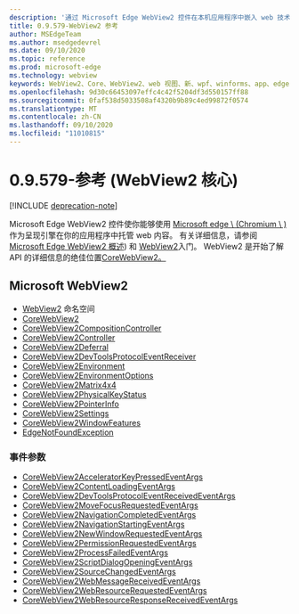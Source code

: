 ```yaml
---
description: '通过 Microsoft Edge WebView2 控件在本机应用程序中嵌入 web 技术 (HTML、CSS 和 JavaScript) '
title: 0.9.579-WebView2 参考
author: MSEdgeTeam
ms.author: msedgedevrel
ms.date: 09/10/2020
ms.topic: reference
ms.prod: microsoft-edge
ms.technology: webview
keywords: WebView2、Core、WebView2、web 视图、新、wpf、winforms、app、edge、CoreWebView2、CoreWebView2Controller、浏览器控件、边缘 html
ms.openlocfilehash: 9d30c66453097effc4c42f5204df3d550157ff88
ms.sourcegitcommit: 0faf538d5033508af4320b9b89c4ed99872f0574
ms.translationtype: MT
ms.contentlocale: zh-CN
ms.lasthandoff: 09/10/2020
ms.locfileid: "11010815"
---
```

# 0.9.579-参考 (WebView2 核心)   

[!INCLUDE [deprecation-note](../includes/deprecation-note.md)]

Microsoft Edge WebView2 控件使你能够使用 [Microsoft edge \ (Chromium \ ) ](https://www.microsoftedgeinsider.com) 作为呈现引擎在你的应用程序中托管 web 内容。  有关详细信息，请参阅 [Microsoft Edge WebView2 概述](../../index.md)) 和 [WebView2](../../gettingstarted/win32.md)入门。  WebView2 是开始了解 API 的详细信息的绝佳位置[CoreWebView2。](0-9-538/microsoft-web-webview2-core-corewebview2.md)  

## Microsoft WebView2
*   [WebView2](0-9-538/namespace-microsoft-web-webview2-core.md) 命名空间
*   [CoreWebView2](0-9-538/microsoft-web-webview2-core-corewebview2.md)
*   [CoreWebView2CompositionController](0-9-538/microsoft-web-webview2-core-corewebview2compositioncontroller.md)
*   [CoreWebView2Controller](0-9-538/microsoft-web-webview2-core-corewebview2controller.md)
*   [CoreWebView2Deferral](0-9-538/microsoft-web-webview2-core-corewebview2deferral.md)
*   [CoreWebView2DevToolsProtocolEventReceiver](0-9-538/microsoft-web-webview2-core-corewebview2devtoolsprotocoleventreceiver.md)
*   [CoreWebView2Environment](0-9-538/microsoft-web-webview2-core-corewebview2environment.md)
*   [CoreWebView2EnvironmentOptions](0-9-538/microsoft-web-webview2-core-corewebview2environmentoptions.md)
*   [CoreWebView2Matrix4x4](0-9-538/microsoft-web-webview2-core-corewebview2matrix4x4.md)
*   [CoreWebView2PhysicalKeyStatus](0-9-538/microsoft-web-webview2-core-corewebview2physicalkeystatus.md)
*   [CoreWebView2PointerInfo](0-9-538/microsoft-web-webview2-core-corewebview2pointerinfo.md)
*   [CoreWebView2Settings](0-9-538/microsoft-web-webview2-core-corewebview2settings.md)
*   [CoreWebView2WindowFeatures](0-9-538/microsoft-web-webview2-core-corewebview2windowfeatures.md)
*   [EdgeNotFoundException](0-9-538/microsoft-web-webview2-core-edgenotfoundexception.md)

### 事件参数

*   [CoreWebView2AcceleratorKeyPressedEventArgs](0-9-538/microsoft-web-webview2-core-corewebview2acceleratorkeypressedeventargs.md)
*   [CoreWebView2ContentLoadingEventArgs](0-9-538/microsoft-web-webview2-core-corewebview2contentloadingeventargs.md)
*   [CoreWebView2DevToolsProtocolEventReceivedEventArgs](0-9-538/microsoft-web-webview2-core-corewebview2devtoolsprotocoleventreceivedeventargs.md)
*   [CoreWebView2MoveFocusRequestedEventArgs](0-9-538/microsoft-web-webview2-core-corewebview2movefocusrequestedeventargs.md)
*   [CoreWebView2NavigationCompletedEventArgs](0-9-538/microsoft-web-webview2-core-corewebview2navigationcompletedeventargs.md)
*   [CoreWebView2NavigationStartingEventArgs](0-9-538/microsoft-web-webview2-core-corewebview2navigationstartingeventargs.md)
*   [CoreWebView2NewWindowRequestedEventArgs](0-9-538/microsoft-web-webview2-core-corewebview2newwindowrequestedeventargs.md)
*   [CoreWebView2PermissionRequestedEventArgs](0-9-538/microsoft-web-webview2-core-corewebview2permissionrequestedeventargs.md)
*   [CoreWebView2ProcessFailedEventArgs](0-9-538/microsoft-web-webview2-core-corewebview2processfailedeventargs.md)
*   [CoreWebView2ScriptDialogOpeningEventArgs](0-9-538/microsoft-web-webview2-core-corewebview2scriptdialogopeningeventargs.md)
*   [CoreWebView2SourceChangedEventArgs](0-9-538/microsoft-web-webview2-core-corewebview2sourcechangedeventargs.md)
*   [CoreWebView2WebMessageReceivedEventArgs](0-9-538/microsoft-web-webview2-core-corewebview2webmessagereceivedeventargs.md)
*   [CoreWebView2WebResourceRequestedEventArgs](0-9-538/microsoft-web-webview2-core-corewebview2webresourcerequestedeventargs.md)
*   [CoreWebView2WebResourceResponseReceivedEventArgs](0-9-538/microsoft-web-webview2-core-corewebview2webresourceresponsereceivedeventargs.md)
